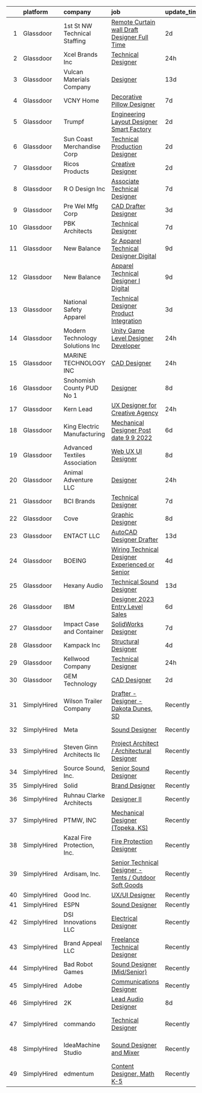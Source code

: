 

|    | platform    | company                          | job                                                                                                                                                                                                                                                                                                                                                                                                                                                                                                                                                                                                                                                                                                                                                                                                                                                                                                                                                                                                                                                                                                                                                                                                                                                                                                                                                                                                                                                                                                                                   | update_time   | location             |
|---:|:------------|:---------------------------------|:--------------------------------------------------------------------------------------------------------------------------------------------------------------------------------------------------------------------------------------------------------------------------------------------------------------------------------------------------------------------------------------------------------------------------------------------------------------------------------------------------------------------------------------------------------------------------------------------------------------------------------------------------------------------------------------------------------------------------------------------------------------------------------------------------------------------------------------------------------------------------------------------------------------------------------------------------------------------------------------------------------------------------------------------------------------------------------------------------------------------------------------------------------------------------------------------------------------------------------------------------------------------------------------------------------------------------------------------------------------------------------------------------------------------------------------------------------------------------------------------------------------------------------------|:--------------|:---------------------|
|  1 | Glassdoor   | 1st St  NW Technical Staffing    | [Remote Curtain wall Draft Designer Full Time](https://www.glassdoor.com/partner/jobListing.htm?pos=124&ao=1110586&s=58&guid=0000018345237883bfd60471de048b39&src=GD_JOB_AD&t=SR&vt=w&ea=1&cs=1_174eecb6&cb=1663312296462&jobListingId=1008137470075&cpc=A938E184CF850189&jrtk=3-0-1gd2i6u59ihnj801-1gd2i6u5ojm6r800-3e9a91714d056c07--6NYlbfkN0Dax8UoX6EQsni4_ZSF9vye0BkMdAXnBGZ9YnjGpfOQl0bOt3kFrViS9pzQb-UkbyuxTlTyTklhJ1c4uN-IjtZkdX3tfNY_eZlelgGs7UjVLVRUpLLup4pmbZyxrdnJzcFlXemBnqFaqjol-doWwTEn72ImSOPfBB7Jp5qjiofBgt5JiSQqdRwdOXHuqCgx8D0oefQV05g5Nysy9KfylKF_MYt0YaTHrrTEPOUIzHJqXLp-m_TwAUrlJEMEX2eObkoZ89ApnO-lOSapgG4-in1ADSNK80m1zH1c_FJjsfg4nMw2fOsI_UgM781NjEuhbwqn5uOxZ82Z1UgA9DqJJHB6q_PNyRSzlCcxRAeqGzkuZkIkZmo2YkZhglCiOzNmLvCaFBmnSbbjp3DrkssAANjCR_y0y-98arhoCa6Jo2E1oVRt98FG7aB9hLeKYXjWtzSrgt6tQ3acBXAC9DMTjLqACpYuwbA4stwxzMy0g6-y0WA6TJ2R8FNxfa8-E3wtuVR4AYLnCUjJbOURJFc6LKXGZulqrzVIxNQ%3D)                                                                                                                                                                                                                                                                                                                                                                                                                                                                                                                                                                                                                 | 2d            | Cleveland, OH        |
|  2 | Glassdoor   | Xcel Brands  Inc                 | [Technical Designer](https://www.glassdoor.com/partner/jobListing.htm?pos=110&ao=1110586&s=58&guid=0000018345237883bfd60471de048b39&src=GD_JOB_AD&t=SR&vt=w&ea=1&cs=1_7918cffb&cb=1663312296460&jobListingId=1008142416685&cpc=786328B4A40DC555&jrtk=3-0-1gd2i6u59ihnj801-1gd2i6u5ojm6r800-fb0672eb70e30ac6--6NYlbfkN0AZiaPZyccuKjlre0e0RaBFeO48J0QExrO5hcuLctOVaN_M4Dm3U4EmA6qQ3xZPIUbJLbDWdZz0AUBeqYD_htdieVRMabWGaz8_XfGSC0MVmjCWkXPjfivHOIaH-rB9Ir5X8Ej4A19OVcqyye4ZYJsTlwLRmgBVplVdHYs1kKxEW-MUHs1XV1wSvWChEX0ahDcvtq8DLImao3ngfVl7sExmHo1wDacWUoFT-YgmamuBvWoWgabP0cX4d7x2uOY86IiDu9OYuA8g5bbJZ68nU0Vs8JrvLrf_J5QmemMvtX88hi6c3BbgKoh_xAoMQR30kmW-ciPtgTiOtod_qzQ8wOEQymBETqixhDTokd5zpySH3Q8rbioSQBZFaM58CIk6G68h14J4DZ5Qs_X8WqSkm3D-O1okft4IoeB8ouEG032JZEkay7pJN03Gk441NFdTiengeWYU2EZZVvdeYttBeyhzI8aU4nzy8ug5B7GU5R80R8xLQeSF3rBdR85h2buk-qXZ1qQW-eXtLw%3D%3D)                                                                                                                                                                                                                                                                                                                                                                                                                                                                                                                                                                                                                                                             | 24h           | New York, NY         |
|  3 | Glassdoor   | Vulcan Materials Company         | [Designer](https://www.glassdoor.com/partner/jobListing.htm?pos=125&ao=1110586&s=58&guid=0000018345237883bfd60471de048b39&src=GD_JOB_AD&t=SR&vt=w&ea=1&cs=1_272a1c00&cb=1663312296462&jobListingId=1008114278570&cpc=2F9DD8B511C89582&jrtk=3-0-1gd2i6u59ihnj801-1gd2i6u5ojm6r800-56943ce7c08e077f--6NYlbfkN0AEvZoegO_jHnq5KV26G67eWXKBs_BxN2zddcmMCaXAesBSOgTCT5DsHFj97Iv0f87CbrNyUAAVRW0077dpKoe-iwiDJ9BY04NBsV6fh41C90DUyA4XSITbSqvgDphEnbZTaXfzapCyd6MHj-BYJ-1fa02IGqqDEutU8ynsAIvvbPTlCqlndkABZ5pEzj4CPB6hjIoBYA1_Nk8EZT9aS4zfz5l78mWlC7sZsFHmM0QF5BSiuwq21Xaec1oAWm8omkvGmSRwNeL7MfFA651e11iMB1M_FGFkLi-JbjwKFh5fqevlf17Nsm9WrmG7Hd4WVbWukHA0HhJfIpXmunZhviqgTtaJN4UVLEAQxSUb-iHsgyPjNDBuftEKD3ZLsOSUB2l4gbb2-hOiNus1HBtIw0OZlD_W8ouOgrBT4dCegkU5Oun_Q7TKs8Y9RwEehvZupJnLtfJGZuW4qfWSo3BPJyPCygryy3qXVV_2KTP1OVSrNWJRxeU-WYO7eI89cktW26y9oFZG1tRnVQ%3D%3D)                                                                                                                                                                                                                                                                                                                                                                                                                                                                                                                                                                                                                                                                       | 13d           | Birmingham, AL       |
|  4 | Glassdoor   | VCNY Home                        | [Decorative Pillow Designer](https://www.glassdoor.com/partner/jobListing.htm?pos=109&ao=1110586&s=58&guid=0000018345237883bfd60471de048b39&src=GD_JOB_AD&t=SR&vt=w&ea=1&cs=1_35affaf9&cb=1663312296460&jobListingId=1008126561594&cpc=D2A6DBF304636DC4&jrtk=3-0-1gd2i6u59ihnj801-1gd2i6u5ojm6r800-0baf6bca2d9cddb7--6NYlbfkN0CnvnrZV6i1JGX1yqycrBVKxG_QbmFGo1hJvaAPDrdCVZraHxofdUZbt5qwSFuCT_R85UQ1857ihiYaR3GvWGmMqp10w0OUZvGFcsCExxEhBHaxiz75lxZRcMYywtxtB-h-OY4itfs03YWLQu0EEC7v7WKQ4wEYVNM8jE9Y5Owh7E_WsG0ZAlipH2samn2ibOqhcGmCXbK_Gin-52J9-Q8YA1XRYGFsdX70xn-JBobPJnsrO-Nep_NlK3kAwPcaVscvH8Z2nG0EQCKmhEdh_vwePw_91E6wWqbkovzur5RCcEIQAUHQ5YRtPHEkcxLoBXsaUG013D6vFeBcx7cnaw8GwLOK4J1F-32I_mxLJ1v2kHc4dPrYqbztNkX7ZXGuqy22tAFDfyUIUBIhA-Q8OVSmgRWGJgEkF6WtH1G6NrvwvCfLw740p8T5Isc0SH2rssAr7OrbvuwEjPI2OTojKoIFkTW2FUrmhiFgyu_wBbEAclMuBzRW1taed0e75c8ZW5mi-mugn0ogPA%3D%3D)                                                                                                                                                                                                                                                                                                                                                                                                                                                                                                                                                                                                                                                     | 7d            | North Bergen, NJ     |
|  5 | Glassdoor   | Trumpf                           | [Engineering  Layout Designer  Smart Factory ](https://www.glassdoor.com/partner/jobListing.htm?pos=118&ao=1110586&s=58&guid=0000018345237883bfd60471de048b39&src=GD_JOB_AD&t=SR&vt=w&cs=1_404d0803&cb=1663312296461&jobListingId=1008137183986&cpc=20E46BB5786CE82A&jrtk=3-0-1gd2i6u59ihnj801-1gd2i6u5ojm6r800-06734f5e48aef106--6NYlbfkN0DAajJOpGahrbyAr0h8cwItWt2bvbpcx7h8ci7DZnKRL7cxwjbfQYQavhRcum-HV3nAwth-wNZpiMb4IXkolRVLF1F2arjSyuxHbtUVr2VpqlYZ8iXFsYHP7-6nWD6ShxdGDDkGESOgbJLq0jifz3s2R4GV1O2eKh0DsBfb739cLGZxCt6XqDFFloGMiWSlLsiH12svYc3Q8V7ZrMjLH0-XPF5qiREsqyQfIIyDx7b22VCmoOrFdDMR8yd-YBgwwg0hcK53aBbpkrHq-8vdtaFctmIsq5amW2473oobaqdrRru270udnGrCOCOAKFqxTn0fvWcxfPgNwgth-EjVaDh7XCp5l_fSMF7G6CaxrthkGKMDC9zmpD1suYcdyDJjFczEhfErdVVM7YdEtlUfTPhiT4KF_FJrUv5KBTMOML7_IyAtcJd6OH4yBbsu5M3-crZA6uRWmYJJgGa0ukczo7s3cT1tc6rxQYkSPSGGNBnAMslTVo20jjmUh1MIRJNxpsRTbToarxZVEHrdzVdrzVQYpQFgZIiycddIx5wsWu8RW_p_GaQUelUlTsbJ9-XYDv0Y4O_wZqTB5AIX2sqkhuBZylD1YULrfXNZ8zmiYItdoVhe9YxQle2yYMSqTkuUebeWOOvqzKBQoiuJ8kR0-otGm9kW4CkCOA19CWA-AtOEbp6REzfBbRuy)                                                                                                                                                                                                                                                                                                                                                                                                                                                                    | 2d            | Chicago, IL          |
|  6 | Glassdoor   | Sun Coast Merchandise Corp       | [Technical   Production Designer](https://www.glassdoor.com/partner/jobListing.htm?pos=115&ao=1110586&s=58&guid=0000018345237883bfd60471de048b39&src=GD_JOB_AD&t=SR&vt=w&ea=1&cs=1_26d8a7ab&cb=1663312296460&jobListingId=1008137199416&cpc=B05B6D422C45E27E&jrtk=3-0-1gd2i6u59ihnj801-1gd2i6u5ojm6r800-da773185c670e28e--6NYlbfkN0C5UWnRkpZ4CrXsKpIDCaiojdb_h4_6OMMlseGPRszr0kXCiys-ukeL3ozNGp3xXKif_RhDllMzCxhputbzGHIIKMSDNdoLROs8W6YfD1MQT3SZx_qi60a3qzH4wNbaig0Qe1WTIUF8eOrGtHKHJMnNWF07rRZ9WJlqKejEE60lXvUg5qhTEdjYOBCo0BVvwjyI1dAYWvxJU7q7M4NrrIxe7BqoJd_50rAroKA5WSeB76-uGM5rmjKGwxPhbPXcsNfWlgHJ5t-oS5g4MNsg4lhJylPpy0Pmb_ztmSFvgs_7tpKCNlWlNh_s_UxsSujOXG7nQpePpQuX3nn0rVuGluHdmYhfLNdctEIcEYsbd3_zO8GdgPn26Fp4I6jZCeGXi2olbor6V4-V5G_VxOrwHrY4egR6nfaxyyaIYgC7rjBMlPylFY9x3JtCV5zQpaHdP81CEFexhV_YpEDE_3TdoQ8rawWGclp4yoGLX4NfTcma8oJlkLwfYKsRwbzX527qANQcEJ1Ai-qCpQ%3D%3D)                                                                                                                                                                                                                                                                                                                                                                                                                                                                                                                                                                                                                                                | 2d            | Los Angeles, CA      |
|  7 | Glassdoor   | Ricos Products                   | [Creative Designer](https://www.glassdoor.com/partner/jobListing.htm?pos=127&ao=1110586&s=58&guid=0000018345237883bfd60471de048b39&src=GD_JOB_AD&t=SR&vt=w&ea=1&cs=1_583699e3&cb=1663312296462&jobListingId=1008136788234&cpc=D3E44275D43A938E&jrtk=3-0-1gd2i6u59ihnj801-1gd2i6u5ojm6r800-94aea70df87f3616--6NYlbfkN0C7hRoe8dKM91MBFwFMF3XziUlEj4l34Ns_Gc5vUFVJG4FTK3J2_8pq3mg_VngoBsoyHaJuwff-cyJFqlmQS3F8KkjiDOJZRUcQQLnXpJchxqbWTRUu8KgMWmnLV74_AUvj3dRUcctlXYLGF8lFZ6btcCHoSX0I2R1H3009YKqv6-KcglTwWf4kfgmBQ-ddxwzn-xY8AZxJIfXgFMjt0WHKaTrmUhwilAIN7-M3UehefOx4DQa4ABf7Z7nw1k0btJWzd8Lgm1iZTM9qeqWZde4-6Z1Jke0zjhrv66N1HYpJW4OOuYvB2ohlT2fGJBjZt-po7yDsI-cBQ20pl0-ScszYGXSa7jNPszzeulOABtJgQAhYi4olX_UsfktI1sn8KV2lH2V5KWHAWgPFHN3Yu4AJW0p8ZYHv9Y7atoViFtBDlty2l0yzpe6b7pMajWzgQMBJoO4Pl5q_BsAL1KUDsKPVwFWWFyWREJraoVv2aDiHxpCfcnePk4KpJ7zKY8Z5PSA%3D)                                                                                                                                                                                                                                                                                                                                                                                                                                                                                                                                                                                                                                                                            | 2d            | San Antonio, TX      |
|  8 | Glassdoor   | R   O Design Inc                 | [Associate Technical Designer](https://www.glassdoor.com/partner/jobListing.htm?pos=114&ao=1110586&s=58&guid=0000018345237883bfd60471de048b39&src=GD_JOB_AD&t=SR&vt=w&ea=1&cs=1_4b99d895&cb=1663312296460&jobListingId=1008127065331&cpc=A1F772DE77098288&jrtk=3-0-1gd2i6u59ihnj801-1gd2i6u5ojm6r800-6a6f059a62b74bc5--6NYlbfkN0DdLn5tXN_RiyJSiFodarGZFJKa8s6F6AK0THPBWp05MWFlkDe5FfH8HLf3GFvGXhgphSEda0-ScANQdTuD1kd6hcqd1inCz6qe7qBjuVmlv4XZ-BUWa2gPt5lXRrmd0bSCOoOPnohaBGl4Vt_jIDhOrTqEM6ODRS4hXX-jCgYrutc_3ei1JE7n7sntRz6eU5m72rKQ7rR6Dnq7DepiyVa2z6VdfLib1qmt6E5NWhDoQg9Rzl_JLHercb_I5rDbv8iaE1FiKmjNuSeDdhu4IUzT42IpClkumLraMhfoMd4agCmZFyMdmgOREAjc5OzIBAg9KKZQuJG7Wgzxqm-dIVB7VDr2R0CjjipmEwqgfyv2_SxfRW_9znXKoiRLG0M8fq3zm4gYcwINiC6cLJ4GzSREo2cPUAx9ZPPl4RS0PYIagzeDpGK-8PGpb7TZhAPa3ftLz_NNXz0DdIJI6PbA_AJ-FK3Z3Oeb1QIf-BfZQUsmdjjM74SNnQHsT-4lnNnTYx8b6w9KkHRxRA%3D%3D)                                                                                                                                                                                                                                                                                                                                                                                                                                                                                                                                                                                                                                                   | 7d            | New York, NY         |
|  9 | Glassdoor   | Pre Wel Mfg   Corp               | [CAD Drafter   Designer](https://www.glassdoor.com/partner/jobListing.htm?pos=103&ao=1110586&s=58&guid=0000018345237883bfd60471de048b39&src=GD_JOB_AD&t=SR&vt=w&ea=1&cs=1_ee1e96d4&cb=1663312296459&jobListingId=1008133479848&cpc=4272AD670D578046&jrtk=3-0-1gd2i6u59ihnj801-1gd2i6u5ojm6r800-c577bee8c3fd5943--6NYlbfkN0DqBLQZNPUdQigDZuXrIinyDLFoYEZxtKSO-x7jr0lSaz2EqCohlXLFrHP2-tcm-Wf9dauRiqY0eNEe8dHkbsCvSrAcaZAFkY5YqIYNo48imjE1BbBmjI5kTsxgygXupIUF1PTnfJ6ZZbDrAooUdUZk0umF7w3OHGDtBGdm2-P7SRDM3hXAOHMa_85FCONX42kubho_owhDUUJXHZX4NWdrj-xTYl7tUC0-PGkYJJn_bc03etXr7bJlmQHI0Fe-gQ0vohKrQFKLTEpst9MS5H4xVc8yjLUqfImjGqGu2Qyt4KCfRZ81K73IXtS_cjlaxRYwH6QkQC_qrN-U2vE7dzYL8vxRkGDnWc74qHVvYFSBud2cjtVDdtoarK1c1lkdycftN2ivIpR9UXw9msozmmkGIj8bkis3O-D3LL2E24kT10rRvTHBJUvFg_QvTWtf9QtaQXQLtXfESsYE6P6bznT--lKtoMVNk9_T3Uq4VCQItsZhEAzJCEEc3RvH8PiMVEhDgaXrf0Lt9Q%3D%3D)                                                                                                                                                                                                                                                                                                                                                                                                                                                                                                                                                                                                                                                         | 3d            | Omaha, NE            |
| 10 | Glassdoor   | PBK Architects                   | [Technical Designer](https://www.glassdoor.com/partner/jobListing.htm?pos=101&ao=1110586&s=58&guid=0000018345237883bfd60471de048b39&src=GD_JOB_AD&t=SR&vt=w&cs=1_d6a7345c&cb=1663312296458&jobListingId=1008127107602&cpc=478BFD3C95D07397&jrtk=3-0-1gd2i6u59ihnj801-1gd2i6u5ojm6r800-d43535a1f59fab9b--6NYlbfkN0DoN2eq5BzKfoDMMf8HsCdDjgZQrWdmGJwZKUOuVLdJv1nvfNZMz9Pk-0uOuWNrfrr1vR1_6u5A-ebipbE7jdK8aKD9ZUC9WJVH9O_JaH1pPEs9DL95Vb1tjDOOZdeWAaoFXtonGS9-ISRPLo5SRjc07vG-IqybKSpSkMWqUMAWTzxBO81lmVex7Cfdgjq6FVMFduo80EDNsjvm_ONS18BKVSqlCLUgTx6bta-RES2mpXnMrNHIFUZwQ9wsBpaRD-uFMTJDmu1gB20aGh52yWn_xrbhCNlmiyJdG2dNnWWa7Kk_QTGFezRayGubKywtahFw36sQWtNNOMJQRvUHChAudWwY_gKibOhcbA9Gr-yqHK--HuEpVoF5WhtsiDdjGa0uMmeVbZGA3HgQnojMzAcQakEA80IAW_IRXHQuUGlIvEKai67LIJr6T6qCVaq7wR2K0OSuQHmt3rsx-iT0sJx3vjEloqxi-iSnwhsWCvev7g%3D%3D)                                                                                                                                                                                                                                                                                                                                                                                                                                                                                                                                                                                                                                                                                                  | 7d            | Houston, TX          |
| 11 | Glassdoor   | New Balance                      | [Sr  Apparel Technical Designer  Digital](https://www.glassdoor.com/partner/jobListing.htm?pos=123&ao=1110586&s=58&guid=0000018345237883bfd60471de048b39&src=GD_JOB_AD&t=SR&vt=w&cs=1_1d96a779&cb=1663312296461&jobListingId=1008121570450&cpc=0FE1F5EA2BC84A01&jrtk=3-0-1gd2i6u59ihnj801-1gd2i6u5ojm6r800-d0fd39a09ea20c76--6NYlbfkN0A-NHPE89aMEoKiA8B41Hae2nLWj54W-Qo-xrCvCh0mhHD8GUsE6Bc1X2xP3_XkCS7HT9Ezw0iNSvFkUBV-6Vkud-Piq8hghjwO9e_dqFlygXMnu2pMlqFun63NtSXqF70HP9ZqlI2BZvN7783CssJ2JwpuQUBewf_3J95flmrUpKRaym_hRT2oAUHvoI9f2gos066rE6-SJOn3EIe-5Efj6C0rHC7rQHPiw_4nVMvQbQvFtNs5EzraE2rU1GhpZFaUrru0NWT7gqRBdw0CNhLmRwlly7uZ--zJf4ifEAzkOhvhzsv_M2y3dDlrsaX836lWXJWgVx254qIIsaJPvgQYvcx35ewlVfiyyvSie7_jm2Ij_ZxNx_Il52wBjwzMs-504gxzJOnRgoYNv9P_1VNX8s8xHuh-DdR3NUI9kJPFjtx6O6XjLBAiUYAQPIlCkZjzUj4nFIk4v7cXOaFGIs5AOq7kSW3Ul1jPLMmM4OQslKzSuBtTrwN2Rh5ei8j3O2OOstZi0xFWcq_QUNn2dO4W1DNJY5Qrmv4MyuSz-XkuKq7z35hP754Ne_szmjsjAEC3Ud_8FpMUaxULR1N4ih8r)                                                                                                                                                                                                                                                                                                                                                                                                                                                                                                                                                                         | 9d            | Brighton, MA         |
| 12 | Glassdoor   | New Balance                      | [Apparel Technical Designer I  Digital](https://www.glassdoor.com/partner/jobListing.htm?pos=119&ao=1110586&s=58&guid=0000018345237883bfd60471de048b39&src=GD_JOB_AD&t=SR&vt=w&cs=1_99220878&cb=1663312296461&jobListingId=1008121565696&cpc=48B9F4758953335C&jrtk=3-0-1gd2i6u59ihnj801-1gd2i6u5ojm6r800-caa991a41a1d7283--6NYlbfkN0A-NHPE89aMEoKiA8B41Hae2nLWj54W-Qo-xrCvCh0mhHD8GUsE6Bc1X2xP3_XkCS5wGnEYOWzN4bBNNX3rQc64RUPxBSuMuB3Pzi2alplLZrarPEQp7JL7XE6KsqB28vrQtfn9slL8SfrgvMWk-P2w1yz6rnVhcdZX-OG0yoIZnA-xTr9JHHTJDO3xlNj9r-0xsqfus0TuQOJEtP_PseMaMpLfB5wyRH7jxmYutZLGsX_UYIZuRXIC6K0DtO86xmjihk4xksO2ERzg1SRf11-szWjXAd8Kbjn9V4WnT8DEjHl8mC8kOEIjf41iJ7NPAOUbLF5_aguYoypirbML541rtk-mnnhEptYWC2jPXi1RVEFBmuXdlCtULE8bh59il_4_Om3ZCx10N1AUrKAcRxv7cN4GPbg6cc-ptf3876PGuNxkrhTy0YgtnfPGN_JLLE9S-js_aRxdxRmWBC4Pd3u2uAkfFRsbCcgqv-fId0FQ10aONeIKKLkLveQjtq4f7HBN1y-AT2hGF4G2liomzy7dlrWIiA7VRBsjRuJBeDp7lmHvIlgi4-z_hmxyn3lbnGnA9RoQbyglIhTO04L8AYRV)                                                                                                                                                                                                                                                                                                                                                                                                                                                                                                                                                                           | 9d            | Brighton, MA         |
| 13 | Glassdoor   | National Safety Apparel          | [Technical Designer  Product Integration](https://www.glassdoor.com/partner/jobListing.htm?pos=122&ao=1110586&s=58&guid=0000018345237883bfd60471de048b39&src=GD_JOB_AD&t=SR&vt=w&ea=1&cs=1_a356aec0&cb=1663312296461&jobListingId=1008133828316&cpc=FF950A86FEA5DF54&jrtk=3-0-1gd2i6u59ihnj801-1gd2i6u5ojm6r800-ca1783dcc35dbe8c--6NYlbfkN0Af7IH--f52cTUDwFMUanxXcd3NiV5wYJyzlyk1G5yREQF66bFL11wAAJ4k6XjrxBaktrdkcGbSD9CfXj_NASi-g6lzU1iKN2dkprpUYqHhR9oQW_8K6NviHxJKWOS-jDZJ8xqsvKDN7ayAibLR-eLKwtoOoN-pWGQSWfGd3rpkbkkGIfwfW4ZJecYxct9UUiWn6gTc6Q0GZcerEVhCNC92CHgD9xTk5sbUbBa49afJ9rVZ178LJ7jazYvOXeMhN9f6yZaqDy1nFoqCo4Cjs1pnqne3dGGqHgd8p4N7JIsYd22hDv2qgCzW-frlu5c0O36x4RGhq_iGaMNxzkAMfotKmgERnyvwvfzEWWRifQwLfn2TgwMg_mTMvOY3S0P1oLY7S_6mECSJ0tlnDIqTegbWoZ-AznZKA8Uhwvo_MrvEYEj3Ka4U8q9O-Xlc8M-kuNhW548a4mb_7XAf6tZrJ_1Yjal2abc2mfNjWioJN0J2H2PEbszZMQXTFT1AOF0DjgYCMRR9cnrl6_bZ8MRN5jy3DWoIIJZmSV0%3D)                                                                                                                                                                                                                                                                                                                                                                                                                                                                                                                                                                                                                      | 3d            | Cleveland, OH        |
| 14 | Glassdoor   | Modern Technology Solutions  Inc | [Unity Game Level Designer  Developer](https://www.glassdoor.com/partner/jobListing.htm?pos=120&ao=1110586&s=58&guid=0000018345237883bfd60471de048b39&src=GD_JOB_AD&t=SR&vt=w&cs=1_23b43948&cb=1663312296461&jobListingId=1008141846120&cpc=6193B0C32834B022&jrtk=3-0-1gd2i6u59ihnj801-1gd2i6u5ojm6r800-386a0dde62879613--6NYlbfkN0C26OT7h5zXl7z1yVTYwN1d43osiYS9hmGqw_eY7i5KFzRWaSyxghJjTLzNEsEWeJga43djlPV8BfptcMLBT5XqxEPoUqEpmQcOrpJm5WehasYcyE9W7CkltG_laR-LGKi7S2OIIdkcWEsVF3BxFcV9uUEYUyRwyxlZUW6qWp_rGTfxQ2SFpwhhStL5Wdo5B3oS4btL7CvGP7z59EIGrP8WZYpB0ZkNY1doZDmO_FA4WYP75fVFSxlQ8NBU4zFf3eOVAdbLYrHE_N8GUbH3AQtSK0Q3GI5_4ZipejxoUT4u1PobH7qL7egXDzHTkiZ9wt4qepNutrzEL-7mCWRSWC7yVdUV9UOodRwcCphCE54RUZ7b3CNGNUSiFdYLQyij4smWWIxx8vpqdt68_Mq-Obw4l4BuChY6FOwiOos-Op1azql-Jyg-fWTM)                                                                                                                                                                                                                                                                                                                                                                                                                                                                                                                                                                                                                                                                                                                                            | 24h           | Huntsville, AL       |
| 15 | Glassdoor   | MARINE TECHNOLOGY INC            | [CAD Designer](https://www.glassdoor.com/partner/jobListing.htm?pos=112&ao=1110586&s=58&guid=0000018345237883bfd60471de048b39&src=GD_JOB_AD&t=SR&vt=w&ea=1&cs=1_dd8d28f6&cb=1663312296460&jobListingId=1008142820997&cpc=E9BC9687A0F03B80&jrtk=3-0-1gd2i6u59ihnj801-1gd2i6u5ojm6r800-c552712f3eff5b97--6NYlbfkN0DnKMeVWGYxsKGFehO7h1fu9D8UlMYr_tQSZ34UPFIU3SpKgre8vLyI5_4N_n5LqR9MxCEkWtlbstk7N8MWPHwzuFPL7imSxtLHhLpz-HPOI6F8W8RtHfhM8Z8Tknw4qdusNzsTZLKLGm2zazv5GHhs3hQLa_WHrdKhEh5hIY0n4tNKBY2soaM8GVfxkMqEMMZN0JWVb8o-G8PWSgH1NGLRVKzROnvclDKDjSUwSEb0Q1EmxiVEbVeOzSaHum-0jV7oLL62dSdUgZX6Pd3rM6ZD_hHJO0sjCWsN1nIDmeg2TvzqvImsWLLKA1xpj7mKIxf58TExpSDHzDjhT-ElSnxbT63-ks7z6squm_55CYLo9l8_C2d0ddbrhYvwzqwi_qJQUvj8QkxSn-fYnDHsH7MjLnLzSuoPVUkEOVRaUVG-vSCvYk9mp7SX0epS57qTNH1hPLG6mxSyQ3OVUWXv5HNDm0zahfPFPSF5D7bX77yvVQB-PQq_rDVGzHVFOo59pmNhhPccfoB5lg%3D%3D)                                                                                                                                                                                                                                                                                                                                                                                                                                                                                                                                                                                                                                                                   | 24h           | Wentzville, MO       |
| 16 | Glassdoor   | Snohomish County PUD No 1        | [Designer](https://www.glassdoor.com/partner/jobListing.htm?pos=105&ao=1110586&s=58&guid=0000018345237883bfd60471de048b39&src=GD_JOB_AD&t=SR&vt=w&cs=1_32a46ee5&cb=1663312296459&jobListingId=1008124733565&cpc=EA8E16423DBF1421&jrtk=3-0-1gd2i6u59ihnj801-1gd2i6u5ojm6r800-ef2a37e7d0f6cd6d--6NYlbfkN0C9ZtEyxcwdIe01rYiMAJ4ctg1fCR2_C8RB51ap5QmvPD1s7-IKaBIxGbR0u83WllK3cywkPY-62USzi-1fuIruMnQ5ylmGHcX3JCwjI8HeSEi3_lMN_QU-ebTDoFgykZJkf-g1fNSQfoxtSVrRraIZDoBCwcgzN2ioXF9PAg0CtnW5ZXnMObbcEVYpV-43ncC1WEdBwyL7pVfR_q5VzNNNXf4QII8JbEIKHHgC2LRlzXJVH1TYFN_8CX3IQo_kBaziY9nT3FkDPVe-aNSVy4IBn0U1ZxZ5cw8cX9OvOFhRrvO_TzF0S_HyuML-R5SN7tvwXST9EClfBkhkBeZNUgYm8P00thDyagfUSTIhLxmAzWknEFsYp5jJ45Ps9xw_uxfMcaUysk8jo5eENMRtv2NkrHeLYXHoZ8Vnv7pK-jTAMAlyLAKg9mdIKVRX-Sa4igmWaImW2Otl1Z-PyLNL5L_2)                                                                                                                                                                                                                                                                                                                                                                                                                                                                                                                                                                                                                                                                                                                                        | 8d            | Everett, WA          |
| 17 | Glassdoor   | Kern   Lead                      | [UX Designer for Creative Agency](https://www.glassdoor.com/partner/jobListing.htm?pos=121&ao=1110586&s=58&guid=0000018345237883bfd60471de048b39&src=GD_JOB_AD&t=SR&vt=w&ea=1&cs=1_c6112ad9&cb=1663312296461&jobListingId=1008142273321&cpc=39A4E8CE329AB187&jrtk=3-0-1gd2i6u59ihnj801-1gd2i6u5ojm6r800-5fd4f90308c228b6--6NYlbfkN0BiAkVV4DjQLegkf3ReR77_K0Y9ManskmLdez75_p7kMVNTEv2I2pSffZPTEqHenn2OvZ09wd8zU7fu7-qA4Y_lbEgh5yWYJ_tlNxMr0q3sg4YVwsiLY5LJ0IoPb_f6bWiqXcQYSZXE5wB6_y2mZhb39J9Dh2YJokqAMp1LfL80wKVDAvQn9M6WhpjzgKTUfvWyxkHU6r3UbUuh8nssVOxmflH_dCIjd7VdQOjy8LR3k6bejT09XAYYVeLaj6Mj0EHCIPV6oOokKvFraoZlgHgi0_rgQqR8nEj8QEDboupQDIRht44B5FBaQV3Yl3MZYkpYWbIuoeCadGxtfrTviAPty7thmGEKDZ33Z6f5Nz5Pt55zzC1HR_OoRDOSEZJ3xnsyiFjJQY19LjTUH_B2zkZm3R9fUYnVNUfJWK3dyF8cdZww1kfzYBwQ-VXLpAEtjCZBdmH1XQ9CnH_HDbk_VwozJx5un41hYyYG0kApu47-IfBYGSHtdU-rVhUvEcArHLs%3D)                                                                                                                                                                                                                                                                                                                                                                                                                                                                                                                                                                                                                                                              | 24h           | Remote               |
| 18 | Glassdoor   | King Electric Manufacturing      | [Mechanical Designer  Post date  9 9 2022 ](https://www.glassdoor.com/partner/jobListing.htm?pos=104&ao=1110586&s=58&guid=0000018345237883bfd60471de048b39&src=GD_JOB_AD&t=SR&vt=w&ea=1&cs=1_21f9d033&cb=1663312296459&jobListingId=1008130209513&cpc=0F19AE60F44FE6AE&jrtk=3-0-1gd2i6u59ihnj801-1gd2i6u5ojm6r800-55e7256f84689368--6NYlbfkN0ACdFhQWP37He2fdPsOVzRvlszQknr7Cdz8IwlO4qWUxWA0k-YjT5RxTYp_86Hn5ow3hqL_9U_FUaCJG8QnMSwLjIYjf7kebhdEzunh7Dv8BqnW0DICfXcP7sDJaTOHEtC5UHRQxysfbJgHyW6lSVOCCLg4CJ6RSwpoOnGGnpZs7eRdOtyNX4DDOlpnhBn9dYW6aKpTVemjTdNceqX78tAjZ8U-TfFxyt1SWEtS01IqhUh0-OgS5yK7GX7G21pgrAFxA1Al-4y_99UVDtK6RosUzGRhk6AgLDCjsQqhcIcf1C2Vn4tQnUStiw0b0fTw4l4tiCQiDlC3pnIzTJNOXpYdFJiKnp7-RcjJ7A8Ic6BBH1VuLV-JIA6KKYK7ERCetbyzo-KzNQQLPw3WeNJalNiBDlVX9NYfgWRFN8kkYFK1NGB_Q6wXCuU9eGbdsyi718FM4teFXCsIEZdvOHTSkO-1pIOHtWg3qPQB5w0Tb74W5C-2D__NI-EpCymadieuxuwrtH2HeADLGvhy8k_5fBu4FcYcMhLXLrY%3D)                                                                                                                                                                                                                                                                                                                                                                                                                                                                                                                                                                                                                    | 6d            | Seattle, WA          |
| 19 | Glassdoor   | Advanced Textiles Association    | [Web UX UI Designer](https://www.glassdoor.com/partner/jobListing.htm?pos=126&ao=1110586&s=58&guid=0000018345237883bfd60471de048b39&src=GD_JOB_AD&t=SR&vt=w&ea=1&cs=1_ba9db681&cb=1663312296462&jobListingId=1008123545453&cpc=FA84DF7EA1EC2398&jrtk=3-0-1gd2i6u59ihnj801-1gd2i6u5ojm6r800-8f0f2da3bcb0ded4--6NYlbfkN0BnYbzg9_0OBxfyaC-dC2htIGp3bt0r_Vee4_7uMe98bPPG6yOg2WXqdwhbC791_U00MfwPJQISugkbvt-O9m_o7FpwY2dPKxYlvJWF88LUJU6-PJiA7au0MbT7IIdJhkiVldQN1GCcaP9tiJbH74WPbddeicnz4Ug33P_R2i56xQ0xZRpWPjA6-NfGZjbRXWtfFM5oqb53iAXZDu5LtK4sFQBhpm4dIcJT3Ksg6ZJ2CkA2GR7ISun106Ye7EUFimWncZqr54KTDOYrsQDUcZqsO0BqNgFYLtC_k0sGLPxKpNiHSdtwKc9ouljeXDoZluDuBvOUifMWHGQ5vtZh0iaqxf4SijarxX-HrkUZExzAbPNtGciQVKoPVoY-BuIFAkUWiseaAqVZXkCw304R8agLoWrW1pHtHpeGINyh1ihvRA87C-bZ8XxZSydMwb_vKHdjhtiwd2lLyGPa-C5_Z6FVk6_Rwczqwp0DlG7i5DDw-xhYu0a3qzZ2)                                                                                                                                                                                                                                                                                                                                                                                                                                                                                                                                                                                                                                                                                         | 8d            | Remote               |
| 20 | Glassdoor   | Animal Adventure LLC             | [Designer](https://www.glassdoor.com/partner/jobListing.htm?pos=117&ao=1110586&s=58&guid=0000018345237883bfd60471de048b39&src=GD_JOB_AD&t=SR&vt=w&ea=1&cs=1_010c336e&cb=1663312296461&jobListingId=1008142599857&cpc=FD56AAAF1899B499&jrtk=3-0-1gd2i6u59ihnj801-1gd2i6u5ojm6r800-4cdda9c1c412b6ab--6NYlbfkN0CqTtfKULAIY8G3emtqEe2eFeDBhpSrE3Q9YXdTXeY-yP6IoMhZvJZAYKvxLuAuzqarsoaYDQmhhue9nn1Oii2osifnc1u1JOrsKl1138YxqF1xpILDVDe5hJGnJG6LAwKCTiVO2iMLcrJOAxpYDTrSVFngD8hKem3p5v6Ro5_qPWAzAVmFHuFuc3Lz7S2Nnjnd4GqzpI7LA2RiJ_PUgGMO5PwREN0uRaLFq-kig_Jrwu8IPFzNQKbDUYbpgOewi1A9t5VV8TzfVj7Y517lrL4uu7DK6C1HrKpO853xyhG_-Zhx7sg0EY0_rnAyVOYvT3CnEbQ1QaR4iMqjbhBSARMH0vWjChH0F_SqMDoXS8WE8etHxMI7zHGDk6CiaHuKIVQJBjeyAqdnWcyJhB5GdAWgp3oREwpbWuWpsnCdJaNk-DH5Q-E8IRyBCN2unGLJMb5eJffS4fUpSlFnJ4O-FoiZANX34WAr28niuIL5GUJ2UMNF22FCZen9C3e10fLQHxzu7R4sg_qBFw%3D%3D)                                                                                                                                                                                                                                                                                                                                                                                                                                                                                                                                                                                                                                                                       | 24h           | Hopkins, MN          |
| 21 | Glassdoor   | BCI Brands                       | [Technical Designer](https://www.glassdoor.com/partner/jobListing.htm?pos=111&ao=1110586&s=58&guid=0000018345237883bfd60471de048b39&src=GD_JOB_AD&t=SR&vt=w&ea=1&cs=1_1e7ba2c1&cb=1663312296460&jobListingId=1008127305826&cpc=5B877AD962FD223B&jrtk=3-0-1gd2i6u59ihnj801-1gd2i6u5ojm6r800-f022f92527af52a5--6NYlbfkN0Bzkuy17zoNwKMVjyusHhR7JNYo3SmelKzW8jp1Pa4Tk2raGOEy5KgPaSY8Cy1FQTiW9lpKGbNDK3FgbuH07q2AeFxVSyXeaxt6jkkm0rPtHqvvOthp3yhhq-vpy_oARSP1Q4I01e2ysItWMMRB-xbKbo1pjPCVXX-sVF_0qr1quoGcwhWA_x084PXtrDoCBO4nU_zTpNqXvjj70XGtlgdzaJcJSDy7ew0h_SyWy3FH7yL5-ltytrsi6w9EBdKEDdWAUFhYgyfeCEFn_wy4sm1_kbXKAdWnJmQerN4gEb71IjyaRm6fLzgG2q2ZyExgBNw32fC0D7CkILIP3UyArVqG5-UGngX19u6OBmZxSGcZhGwXIAqCaDL_8iXg5TF2THrWxCBfjFzawt0c9_POxJYbFwxMXY7nfLYQqmXy68uuJuXFoAoTrPS9Xj9Q67kY8xt7883puawuShrFBISfj5MtvOGWSOAnsjS-Kgfz92hRsUvshgATNlFXMSw1phkd3-w%3D)                                                                                                                                                                                                                                                                                                                                                                                                                                                                                                                                                                                                                                                                           | 7d            | New York, NY         |
| 22 | Glassdoor   | Cove                             | [Graphic Designer](https://www.glassdoor.com/partner/jobListing.htm?pos=128&ao=1110586&s=58&guid=0000018345237883bfd60471de048b39&src=GD_JOB_AD&t=SR&vt=w&ea=1&cs=1_f50b8636&cb=1663312296462&jobListingId=1008123393678&cpc=6BBECBC74F3AC36E&jrtk=3-0-1gd2i6u59ihnj801-1gd2i6u5ojm6r800-6bfe7e1fc28a56c1--6NYlbfkN0CNouFGue49ejItq4fA-JdAPlUS0xHAOEK9mj0sChPU9TW8mEJOxZv3mImffP24wabyRMmzL70MAcSgi57EQprNPWNJdFK3u6crUad3WUsyqWo4iQvJZHDz1PRr0YQTaKq4VO-8GOLiDJeE8TqyldhSTbi1gBd35Qmb0FI4n6ErFOjbJ0QgtW8lBuIdw1Zc_YSMukJ203kz46Cu0g4KZpeF7DLBAKulA58b1O8kmcGI3RlPU2hgPdTmP6qUU8wMMFMJZRsFqBYIci0XWwFK5c_gTWxi8zkeq6wsnSdDB9PNmLpWwtILjG0w7wVuWK0gjcORvkVf3OxiULlXxdGVZkBTU4WEJYlWpG9armdz1S04eWf1zl492UfhRJV01CeiepcNZGkceC9r8_toiQGkTBKzhOSJ0N-PxPaU4Bf5H7bM4PblZ_fDmOl00j-r6jRKluYD0potfL7hLl4pfn36Cbbyw2eMoMHeVpFpskAW4SWzWFJtDsUDY84V3vS1ANjQZ7k%3D)                                                                                                                                                                                                                                                                                                                                                                                                                                                                                                                                                                                                                                                                             | 8d            | Orem, UT             |
| 23 | Glassdoor   | ENTACT  LLC                      | [AutoCAD Designer Drafter](https://www.glassdoor.com/partner/jobListing.htm?pos=116&ao=1110586&s=58&guid=0000018345237883bfd60471de048b39&src=GD_JOB_AD&t=SR&vt=w&ea=1&cs=1_c2314ef7&cb=1663312296461&jobListingId=1008114520428&cpc=88FE657033F128A5&jrtk=3-0-1gd2i6u59ihnj801-1gd2i6u5ojm6r800-f0c275f9e25d5f26--6NYlbfkN0DiWv_QvRrl3R_n8vcsyT-nsvUv4oV8ImxW7m1L7vt9rQVD9yqmhq8LADpt843qSeII6z1rS2llOPrMrKqRLDH07j_Hm_7YOsN0rad1qswJM9-_38TRD9Y5eGNYV9ZoAUd0Nk5eEmcvR81RiSSJySo26mnkXWy5xSzhYG1A8Nu5EH-UgkJkzFUWfiGGXM-cIQJwTl_U9O68C3lhuTSeOrDy1Dq9fvJtEmmULA6Gp3rRbMzRscOETrzReLzoYFFAs-ZIriXn-1qvkQ67hOtquMT1K0_8sZsNh7bcVJW0_GnTNiu-4cthJPqWN0w1QmDsqgAB9WooCMhGq7xUt-C3ywrmOun-fFffh-Ov9lLtc37xShMsfAJQObcbHojX7ggoO8rhmRfne-CPRGgn4zByv2oPhTeyMmb7UeoVu4TMDVikITnMc8P3YMsXGyyhPFOugZ7A6SIvP_fihFC8MtoGUboYxlCvuwH7rUHKTSwSo33dY3tPWCqupkfeGFnmkuERSSg4FZPjEzxKaFZymh6i_lys)                                                                                                                                                                                                                                                                                                                                                                                                                                                                                                                                                                                                                                                   | 13d           | Englewood, CO        |
| 24 | Glassdoor   | BOEING                           | [Wiring Technical Designer  Experienced or Senior ](https://www.glassdoor.com/partner/jobListing.htm?pos=129&ao=1110586&s=58&guid=0000018345237883bfd60471de048b39&src=GD_JOB_AD&t=SR&vt=w&cs=1_9570a31a&cb=1663312296462&jobListingId=1008132389568&cpc=9C4F014304452074&jrtk=3-0-1gd2i6u59ihnj801-1gd2i6u5ojm6r800-c63c10caac7566a8--6NYlbfkN0BddK4H-tsabPiX3BvkwhvbvP4OkLNzlRX6egXJy9Hb11ERhvpR4KXHOGIJSt-F4Enq6bF-LW6E3zoIn-sziLj44x4fEZHrUZiBfyfUCFqPk3fJzyYieK9w_3oc5wDq9hrEiNEmpGypZwWpKJqKuC05kxkC-dvh6B24OvOobS2hDb-GmrhQmnbw2DvPDPFbGoiHHzZ48Lypw9rskEtkd-iMdmZt9KVluIXPv6_Nxlw3Nrjg8IVw4MP9Hkpfkv91s8wX9Ty0sdm4pzSlZ63kf9OYg5bfYcMAA7faR0nP2aqiEigUr_QgUR88HMuUmhbqL_m9ucpQJjPym_BZo0lieCiJ6pGcRbbXuyd7kWsBqvldlLojYPSBpl8FdK1NHv28Qaiqjx7x5TcQZt2WiC9dig-5F0NDrgnWe2_5bPSnbbXqJSmxXQgjXG_cvnCSAxxOaGI%3D)                                                                                                                                                                                                                                                                                                                                                                                                                                                                                                                                                                                                                                                                                                                 | 4d            | Renton, WA           |
| 25 | Glassdoor   | Hexany Audio                     | [Technical Sound Designer](https://www.glassdoor.com/partner/jobListing.htm?pos=102&ao=1110586&s=58&guid=0000018345237883bfd60471de048b39&src=GD_JOB_AD&t=SR&vt=w&ea=1&cs=1_3d4bb0e0&cb=1663312296459&jobListingId=1008114321181&cpc=D6DEFEE27D6A642D&jrtk=3-0-1gd2i6u59ihnj801-1gd2i6u5ojm6r800-0ac8534fda25569b--6NYlbfkN0CFC62QAxPlQDUanI3CInFwDfLuR7bBing2k-9qaB2Sgc7mfRdyTz-EnIjEcjqKoAh4_ZZLLwyGjkgqwi6svkxAivLIJAIQwILeIjbqoOs_xRSKFIya7sfTf_opYwReedpv9fbyaMfagL_ldIDi899DzamSPVTzKUQ6FBR6yrjTDkrfgnIyK-QPzgec6zIyhBc67BeU8Ucg4iPuf6vpMxeE8ony7FqrJlRZSlNCeXmQCa2Q8_ihBUkzh9GeTPIYzExbS9_Yo0uEyI-Ha5QLBWc4PpkOEKUoj2GTQ4aR1Tj8Ttjml3WN6XY5cjJPTvSIy7mpJxwLLbXnzsfvo8Rhjk5ywVr0_HA3K45CKqFFsdIKwagZiG8KVjNyyoTQWiGj6XW8A8vV70SbX-Ogpom0qxu3TEl2VVBe2Cd7Qdxj79OpFJtIW2CDgkt3ULZB5GcV1bEZIBgUCphhc8uN22RIlr4u4ZUxvuvACrsf5V8yTHY8023rDq8Atn9NhLu0Lp9c7SI%3D)                                                                                                                                                                                                                                                                                                                                                                                                                                                                                                                                                                                                                                                                     | 13d           | Bell Gardens, CA     |
| 26 | Glassdoor   | IBM                              | [Designer   2023 Entry Level Sales](https://www.glassdoor.com/partner/jobListing.htm?pos=113&ao=1110586&s=58&guid=0000018345237883bfd60471de048b39&src=GD_JOB_AD&t=SR&vt=w&cs=1_582a7d28&cb=1663312296460&jobListingId=1008128772292&cpc=BAEB662971763A76&jrtk=3-0-1gd2i6u59ihnj801-1gd2i6u5ojm6r800-ac67045961d7dda5--6NYlbfkN0ASsx9s5kYVCGTGnmC6Xh9NWSoe0erEY_uce-MxN6cSfhCFF8tPJks6RQ6ru_yf5NKDqaMcjlkCnejbZMc2kfmAeFytjFSPIe7XmznJcN8GPtPmY5Pv77bEvtALpt3p2I6vWV56CRZ5FkKIQsQI59-GlTpq54Y4bvmWQCWd13zv5NXc1uDLpRED1ZGvSHvEamvvYsGJrxhpnn5cTGJ_lfZPZlLNqsvCmF6ZyJkWQr-Jy0DHimg6EpmO4GPfRBdwf6D0WfKgh0_6zfmO30Rt4NT1rJxe33QXJ93DOvA2HMw7UHcSN1hchFXHWqDSKxOxLFciTOWx3Awcpc7O4yDizNgADkPtDe_3wavUwqRC3X_R-HzVzhG2uatXyak_zSOY08SgpvrZIGc7_ivQpkT-waIetFgT7JfF7bdgg88pJ0yUAvK09wCCYUvslizWVBQ1wsP_de-bzUuiK7v2iWGDHwOstGPFCgpX7yV5TE_A6hy8q1KfXyUEoqRhwX2abR5hsb-yFhyeMp-VwcpK7UPvKkbXUyOyJEq5_9YTARTIDywBKElZWMutzo9J15FjcuMhFUATv2FeAm2of7mYHbgRicUGCDOlXwkyEJjHuiOy5USj-BxETTZkmEEQdz4R91TP7Kx5mCZooEb4Tc27zBV-SyjX19tylyrEfWm4exKdiJm12_bzT5H16PwRwDhUOIN-c2yBmhDGW1gAygG9zlG32x51yKgBoDeuxZshqH4wzJxMH2CQmniKLomH3ewRvBFaYOaTDyxPsQIcF4qCCw-ZzJd5hJMirIwJ7cVXk8VqNVrzY27qq8DLxOumG8J5p2pv0gCY0Bz-UgRn52TqiWylCE_eJTrUIPoLMDVtBWRMeRfTgn4NrPfYLCBqzqV7T7J54UbhT2OZalWra7ojY56WrgJJyuUrPIPZXfSJD0hoS1l1vavnk8ExfuW87vFSDZ-UTBrcyhzoEHKpnPOmeDbtjdn72giYpt6mL8c5a_4yfsH9hs6I64rYaktbIrkGH6CrUt-yrK_i-M-BjKcPEeRNEajMv6Hkz0i3QfKQZ4JcbXYQf7OutKDJyjV1GVtKu2d-pAAUV_s1zH86Nl2Qy7uqXHRzrVeq2G__Guw6F9eh-W_ep7WCP3pGCnilFyVMKBeGIVs%3D) | 6d            | New York, NY         |
| 27 | Glassdoor   | Impact Case and Container        | [SolidWorks Designer](https://www.glassdoor.com/partner/jobListing.htm?pos=106&ao=1110586&s=58&guid=0000018345237883bfd60471de048b39&src=GD_JOB_AD&t=SR&vt=w&ea=1&cs=1_37c3dcdc&cb=1663312296459&jobListingId=1008126455979&cpc=89EC99896709E7C2&jrtk=3-0-1gd2i6u59ihnj801-1gd2i6u5ojm6r800-e426173f74e3952c--6NYlbfkN0CKNvdBtBh9SnuMcnkEvhJOJZTsmZHyY3ybnWicrfIHv2OLB09f1P3_D1gdcXWRr2OaZOmfsKDYvSHRFWEk3IrNYeg79NIDVLF3MZ2f-TLiq5akV4ViRizpjlEAibrOkr5j7WEfzGdIXHXJNBhP5si9OGDxawiSSg-4H2uz1sSUy7V0Jq0KaS6tbUPEW9HbVGUXJuIVZ-qzZYMdkAr13KDq1s4E6H0Wezf5XSOAtmgzIt6xRHFbJEducRFTCsHLBN_BVY4tJf0fefJ08sxDIh7pU2bux03a85USl8sTRw_vtbmxZ2fCv9xLxQ_kBNSRM8GJYoXOovPkz-EMGV6H1nuEBUz4AqcJQuO3Hq0OiJRSGYqsOABKMjvc0RMRQ4WwQwLqsFK2skP-m2NudnSfV_--sk-sCNJt5NVwC9_0ZHZeEFcnvqQg2RVSXLXEzY1VYOSBfIpZRUeyIUPzugpzhlZjmTFc-3RA8bascwsG3LBPXvaAhYA-GcK7tt42Cz6SG38%3D)                                                                                                                                                                                                                                                                                                                                                                                                                                                                                                                                                                                                                                                                          | 7d            | Hayden, ID           |
| 28 | Glassdoor   | Kampack Inc                      | [Structural Designer](https://www.glassdoor.com/partner/jobListing.htm?pos=107&ao=1110586&s=58&guid=0000018345237883bfd60471de048b39&src=GD_JOB_AD&t=SR&vt=w&ea=1&cs=1_c065e326&cb=1663312296459&jobListingId=1008132375357&cpc=A202EC670F9D0667&jrtk=3-0-1gd2i6u59ihnj801-1gd2i6u5ojm6r800-53beb2f25d04853a--6NYlbfkN0DeyJ4CP5CzwT7broxeUwKBt3co1QwKwWitRQqJu2WRZ7VTCBHWaFrMkiNi36-vyiZdpIXPld7e7cQL9hwvIUxfSWFK35_dzH3gtsMurDeUhhrRkOC03svqs1UTPcDvztMXMzRLAV0tuivAPZ-Usbo2KDiCZqFfB1RxtmMryWFN-oM9AULwYIrRe9vHymEFUkIS1iM8JDoKV5l7bore6bQ-RJpbUWzTE7zTxHzW-DVCexXDJV5RuyYZprb0No1Lxd0IYc-mw0QwkL8RFzUqAKw3RkyFxbfKl_mZiNwNiyAHbL9nFIryKBp4yATMdkHoJlIVukZ1vm1lCOrTW1SUy5kAmqIvBHzDMbRRRwjALk98pN71ySJ1S600Zao67uY4lEphflnNYI8rp4Er2SS3z0kp6YA3wBmDBGcmOZ9UsXvo-eatg8HRDGD8cXrc8Ja1JUBtwR4ep1bJlVHmgT8Him-1bNvm-Hz3G96t4lfqExejs87WsNplLOr9eEXUYC5wk-M%3D)                                                                                                                                                                                                                                                                                                                                                                                                                                                                                                                                                                                                                                                                          | 4d            | McDonough, GA        |
| 29 | Glassdoor   | Kellwood Company                 | [Technical Designer](https://www.glassdoor.com/partner/jobListing.htm?pos=108&ao=1110586&s=58&guid=0000018345237883bfd60471de048b39&src=GD_JOB_AD&t=SR&vt=w&ea=1&cs=1_0e02ec5c&cb=1663312296459&jobListingId=1008143307189&cpc=496C5EE6B32F83EE&jrtk=3-0-1gd2i6u59ihnj801-1gd2i6u5ojm6r800-c4e3b1000aee6ffa--6NYlbfkN0Cn1QD5rQP1c3tKQ1icVQ8MKzhPsb_3yUgyeaRtzpmJCClgv2D7ohTWHiv4sLAny40bnsnMab_DZj6eowVFIVo6QAKxpHx0vQIf1jagqRMNWiv2Tr_3HCYmLHRJLYE_MWIyzF4qIJ-1TxsClWvVfodWOJ1-3Po14KGVY7q1NLlEzekXskdaEuX5CGSeun7gEiT_G6YjoP-Jb2BWT9tmINwrzobonUuhlllZaYDVVUAX7vedssicxZdSzfEuSCSzztK6daQi3iMAtWGaBRuLVKWhYcf5pH2OCxWc7aBFtfl5jMSqVs-a_z1PKjIDlSy5G8S1wrfdwoubTbM2g888rtydSYETDUSqrk5B_oKt-r5UzxsnrXL3uTDqRf6kbb73PFHL7bLFeuD6-sTNFXkygj1_Lp-I2IYUoVBhm0H89AyUN41wwRkRjWHgKTA6W_RTul4tPyLR77tjA50y9VE38L4SrgAakhQIdv_M_ciXHpKIjrUMuDA0BxIaMMVbA6TBAZgDDUnn2Inmkg%3D%3D)                                                                                                                                                                                                                                                                                                                                                                                                                                                                                                                                                                                                                                                             | 24h           | Industry, CA         |
| 30 | Glassdoor   | GEM Technology                   | [CAD Designer](https://www.glassdoor.com/partner/jobListing.htm?pos=130&ao=1110586&s=58&guid=0000018345237883bfd60471de048b39&src=GD_JOB_AD&t=SR&vt=w&ea=1&cs=1_93d3f66f&cb=1663312296462&jobListingId=1008136451974&cpc=D69957E0862862E0&jrtk=3-0-1gd2i6u59ihnj801-1gd2i6u5ojm6r800-f7544a253d30438c--6NYlbfkN0DlcaguI4sweZRKJTadbViwUmuipadyC1IVR7LlJxAnY6-DG629ozWQxJa9hQht6fQ42Jge6XkRsQndyKoxxMQPsjYtjsDn1astlF5gR35Lo-vkt1GuCxOowR9ewTyavzbf1PD5EZW63VXJR2zrTdcL9ei95e08zeQVGKl1WOaopv1Da2yl9mhtgCbs-4vpaNXdT-WsrjXC0IN-irgibDvrrphSvZPCZf9q6-EZTwwBhawc9ziVrM79mZ3OQmiwWF8c9790lg7kHpK7G2SSeYUHqy4GD64V4zHUj43PGGU-nx-3KlqahCzWF0y1fJx1wBfwPwr2F-7VUgSaamC6VF_YPb9AQ7amFMJ400snDygkopMXPkHKgg5IcANwSXdR6l4FuTsOiz4U9I5PQ71YsOHGlqHMvI21GycvsBZf-pAt-o4wExVDvVd58rUdu-dHBHAllDm4JHmsgfum_3FnLuFheEsUQiDEGCKMlby0HSvQAUYQVJJqKFl14KCDrt9EkCI%3D)                                                                                                                                                                                                                                                                                                                                                                                                                                                                                                                                                                                                                                                                                 | 2d            | Oak Ridge, TN        |
| 31 | SimplyHired | Wilson Trailer Company           | [Drafter - Designer - Dakota Dunes, SD](https://www.simplyhired.com/job/HB_-1N4xC3bKeC4ilyijGRphhSFOqz7SQDTFRn-DRHyuQoL8v1iZEw?q=technical+sound+designer)                                                                                                                                                                                                                                                                                                                                                                                                                                                                                                                                                                                                                                                                                                                                                                                                                                                                                                                                                                                                                                                                                                                                                                                                                                                                                                                                                                            | Recently      | Dakota Dunes, SD     |
| 32 | SimplyHired | Meta                             | [Sound Designer](https://www.simplyhired.com/job/B9jC5ZTtxgxvAo0pHZYEFQSV4L3HIbn0ieWkkGRZxYJtVOoKOsaAXg?q=technical+sound+designer)                                                                                                                                                                                                                                                                                                                                                                                                                                                                                                                                                                                                                                                                                                                                                                                                                                                                                                                                                                                                                                                                                                                                                                                                                                                                                                                                                                                                   | Recently      | Remote +3 locations  |
| 33 | SimplyHired | Steven Ginn Architects llc       | [Project Architect / Architectural Designer](https://www.simplyhired.com/job/fj2D6XrS33G88NrQ9eNPGubLNUiU9aJ3z36NVAYSmun2n2XVZfkV-g?q=technical+sound+designer)                                                                                                                                                                                                                                                                                                                                                                                                                                                                                                                                                                                                                                                                                                                                                                                                                                                                                                                                                                                                                                                                                                                                                                                                                                                                                                                                                                       | Recently      | Omaha, NE            |
| 34 | SimplyHired | Source Sound, Inc.               | [Senior Sound Designer](https://www.simplyhired.com/job/mw3datBFZnSnzm3SFniNFlYC60OHbjYX1kgvM61bk-lO-0QBaaabnQ?q=technical+sound+designer)                                                                                                                                                                                                                                                                                                                                                                                                                                                                                                                                                                                                                                                                                                                                                                                                                                                                                                                                                                                                                                                                                                                                                                                                                                                                                                                                                                                            | Recently      | Remote               |
| 35 | SimplyHired | Solid                            | [Brand Designer](https://www.simplyhired.com/job/cvKYdSuJSO-XhYxcykMo_RKLoEIAdspCznOvLDpCs5wtgCx0zGxTmQ?q=technical+sound+designer)                                                                                                                                                                                                                                                                                                                                                                                                                                                                                                                                                                                                                                                                                                                                                                                                                                                                                                                                                                                                                                                                                                                                                                                                                                                                                                                                                                                                   | Recently      | California           |
| 36 | SimplyHired | Ruhnau Clarke Architects         | [Designer II](https://www.simplyhired.com/job/TKuvHRZjxSz7niruG_soOWJVCjG8urcFLG2KGu_spkPvjPYXTuUp_g?q=technical+sound+designer)                                                                                                                                                                                                                                                                                                                                                                                                                                                                                                                                                                                                                                                                                                                                                                                                                                                                                                                                                                                                                                                                                                                                                                                                                                                                                                                                                                                                      | Recently      | Riverside, CA        |
| 37 | SimplyHired | PTMW, INC                        | [Mechanical Designer (Topeka, KS)](https://www.simplyhired.com/job/Sg4V3Qd1pqmgh4dZJKSi8h3lk5tPUoKy4xRI-mtfFOK9zbhG7lwStg?q=technical+sound+designer)                                                                                                                                                                                                                                                                                                                                                                                                                                                                                                                                                                                                                                                                                                                                                                                                                                                                                                                                                                                                                                                                                                                                                                                                                                                                                                                                                                                 | Recently      | Topeka, KS           |
| 38 | SimplyHired | Kazal Fire Protection, Inc.      | [Fire Protection Designer](https://www.simplyhired.com/job/Q1dex7tsETJdCpyGTi2pJ3hAmarCmHZ8pckYRk6idfy2Qmg3shUp5g?q=technical+sound+designer)                                                                                                                                                                                                                                                                                                                                                                                                                                                                                                                                                                                                                                                                                                                                                                                                                                                                                                                                                                                                                                                                                                                                                                                                                                                                                                                                                                                         | Recently      | Tucson, AZ           |
| 39 | SimplyHired | Ardisam, Inc.                    | [Senior Technical Designer - Tents / Outdoor Soft Goods](https://www.simplyhired.com/job/kSdToVrQx3BPRBpCk2JhIU0d14q8Vy8EH6MGoL8Ol0v7nzLCHxcr8g?q=technical+sound+designer)                                                                                                                                                                                                                                                                                                                                                                                                                                                                                                                                                                                                                                                                                                                                                                                                                                                                                                                                                                                                                                                                                                                                                                                                                                                                                                                                                           | Recently      | Cumberland, WI       |
| 40 | SimplyHired | Good Inc.                        | [UX/UI Designer](https://www.simplyhired.com/job/HvE6aCFPM-zFV3idodQwFUBkCWe1HEIKTwH6kF4p00XmzWxjSwQ6sw?q=technical+sound+designer)                                                                                                                                                                                                                                                                                                                                                                                                                                                                                                                                                                                                                                                                                                                                                                                                                                                                                                                                                                                                                                                                                                                                                                                                                                                                                                                                                                                                   | Recently      | Remote               |
| 41 | SimplyHired | ESPN                             | [Sound Designer](https://www.simplyhired.com/job/-pQTL77CSRSoogkAPIImoniIHQxPXM21wAqOE09JhGOiN3sPS6ZjRg?q=technical+sound+designer)                                                                                                                                                                                                                                                                                                                                                                                                                                                                                                                                                                                                                                                                                                                                                                                                                                                                                                                                                                                                                                                                                                                                                                                                                                                                                                                                                                                                   | Recently      | Bristol, CT          |
| 42 | SimplyHired | DSI Innovations LLC              | [Electrical Designer](https://www.simplyhired.com/job/_M8uqvoqW6Kp9fxX-jCM4olqshC4fL23zfTN6IfjJTdmFV7KVDTQRg?q=technical+sound+designer)                                                                                                                                                                                                                                                                                                                                                                                                                                                                                                                                                                                                                                                                                                                                                                                                                                                                                                                                                                                                                                                                                                                                                                                                                                                                                                                                                                                              | Recently      | Thomasville, NC      |
| 43 | SimplyHired | Brand Appeal LLC                 | [Freelance Technical Designer](https://www.simplyhired.com/job/XWBuUkMgXRcY1SWWzhtuHilTIfyjKKWj-gyYy-yBjVejL9Z71jSjvg?q=technical+sound+designer)                                                                                                                                                                                                                                                                                                                                                                                                                                                                                                                                                                                                                                                                                                                                                                                                                                                                                                                                                                                                                                                                                                                                                                                                                                                                                                                                                                                     | Recently      | Remote               |
| 44 | SimplyHired | Bad Robot Games                  | [Sound Designer (Mid/Senior)](https://www.simplyhired.com/job/5k7lNxd5mPx4SDP11_bQMCoaI3zXskx9LCyK6sAv6bc57TMyAoaPVQ?q=technical+sound+designer)                                                                                                                                                                                                                                                                                                                                                                                                                                                                                                                                                                                                                                                                                                                                                                                                                                                                                                                                                                                                                                                                                                                                                                                                                                                                                                                                                                                      | Recently      | Santa Monica, CA     |
| 45 | SimplyHired | Adobe                            | [Communications Designer](https://www.simplyhired.com/job/kB_6rvABTv_gr-LErhvsZXBD41OJKVeiEZbOyFUU-NnQXI0nxkSbbg?q=technical+sound+designer)                                                                                                                                                                                                                                                                                                                                                                                                                                                                                                                                                                                                                                                                                                                                                                                                                                                                                                                                                                                                                                                                                                                                                                                                                                                                                                                                                                                          | Recently      | San Jose, CA         |
| 46 | SimplyHired | 2K                               | [Lead Audio Designer](https://www.simplyhired.com/job/JVtN3tAn3m7_-VZDAy1tGYV7FX9q30grNECjBZzVfxDzzy0iDSNGpA?q=technical+sound+designer)                                                                                                                                                                                                                                                                                                                                                                                                                                                                                                                                                                                                                                                                                                                                                                                                                                                                                                                                                                                                                                                                                                                                                                                                                                                                                                                                                                                              | 8d            | San Mateo, CA        |
| 47 | SimplyHired | commando                         | [Technical Designer](https://www.simplyhired.com/job/51kjM_X2Joa2UeqZYZubaOo3Z4hdTvxhA_jcIgjlcQs1zII5KGddug?q=technical+sound+designer)                                                                                                                                                                                                                                                                                                                                                                                                                                                                                                                                                                                                                                                                                                                                                                                                                                                                                                                                                                                                                                                                                                                                                                                                                                                                                                                                                                                               | Recently      | South Burlington, VT |
| 48 | SimplyHired | IdeaMachine Studio               | [Sound Designer and Mixer](https://www.simplyhired.com/job/3_cnKWbKCzfz8K406esix9aXeGkS2iLw6vp3jwYHfDLUWBO0TV9GDQ?q=technical+sound+designer)                                                                                                                                                                                                                                                                                                                                                                                                                                                                                                                                                                                                                                                                                                                                                                                                                                                                                                                                                                                                                                                                                                                                                                                                                                                                                                                                                                                         | Recently      | San Francisco, CA    |
| 49 | SimplyHired | edmentum                         | [Content Designer, Math K-5](https://www.simplyhired.com/job/s8ycp-QKxZdZI--1AnxmiibrfgE6M8V1d-GOjfHptusief-A1aPOhw?q=technical+sound+designer)                                                                                                                                                                                                                                                                                                                                                                                                                                                                                                                                                                                                                                                                                                                                                                                                                                                                                                                                                                                                                                                                                                                                                                                                                                                                                                                                                                                       | Recently      | Minneapolis, MN      |